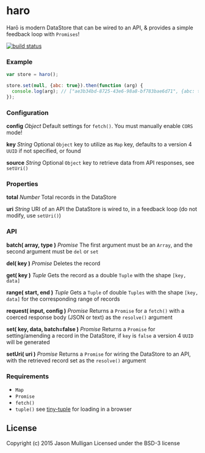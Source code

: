 # haro
Harō is modern DataStore that can be wired to an API, & provides a simple feedback loop with `Promises`!

[![build status](https://secure.travis-ci.org/avoidwork/haro.svg)](http://travis-ci.org/avoidwork/haro)

### Example
```javascript
var store = haro();

store.set(null, {abc: true}).then(function (arg) {
  console.log(arg); // ["ae3b34bd-8725-43e6-98a8-bf783bae6d71", {abc: true}];
});
```

### Configuration
**config**
_Object_
Default settings for `fetch()`. You must manually enable `CORS` mode!

**key**
_String_
Optional `Object` key to utilize as `Map` key, defaults to a version 4 `UUID` if not specified, or found

**source**
_String_
Optional `Object` key to retrieve data from API responses, see `setUri()`

### Properties
**total**
_Number_
Total records in the DataStore

**uri**
_String_
URI of an API the DataStore is wired to, in a feedback loop (do not modify, use `setUri()`)

### API
**batch( array, type )**
_Promise_
The first argument must be an `Array`, and the second argument must be `del` or `set`

**del( key )**
_Promise_
Deletes the record

**get( key )**
_Tuple_
Gets the record as a double `Tuple` with the shape `[key, data]` 

**range( start, end )**
_Tuple_
Gets a `Tuple` of double `Tuples` with the shape `[key, data]` for the corresponding range of records

**request( input, config )**
_Promise_
Returns a `Promise` for a `fetch()` with a coerced response body (JSON or text) as the `resolve()` argument

**set( key, data, batch=false )**
_Promise_
Returns a `Promise` for setting/amending a record in the DataStore, if `key` is `false` a version 4 `UUID` will be generated

**setUri( uri )**
_Promise_
Returns a `Promise` for wiring the DataStore to an API, with the retrieved record set as the `resolve()` argument

### Requirements
- `Map`
- `Promise`
- `fetch()`
- `tuple()` see [tiny-tuple](https://github.com/avoidwork/tiny-tuple) for loading in a browser

## License
Copyright (c) 2015 Jason Mulligan
Licensed under the BSD-3 license
